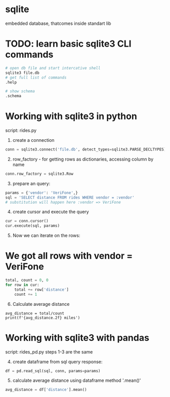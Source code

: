 # sqlite
embedded database, thatcomes inside standart lib

# TODO: learn basic sqlite3 CLI commands

```sh
# open db file and start intercative shell
sqlite3 file.db
# get full list of commands
.help

# show schema
.schema
```

# Working with sqlite3 in python
script: rides.py

1) create a connection
```python
conn = sqlite3.connect('file.db', detect_types=sqlite3.PARSE_DECLTYPES)
```
2) row_factory - for getting rows as dictionaries, accessing column by name
```python
conn.row_factory = sqlite3.Row
```

3) prepare an query:
```python
params = {'vendor': 'VeriFone',}
sql = 'SELECT distance FROM rides WHERE vendor = :vendor'
# substitution will happen here :vendor => VeriFone
```
4) create cursor and execute the query
```python
cur = conn.cursor()
cur.execute(sql, params)
```
5) Now we can iterate on the rows:
# We got all rows with vendor = VeriFone
```python
total, count = 0, 0
for row in cur:
    total += row['distance']
    count += 1
```
6) Calculate average distance
```
avg_distance = total/count
print(f'{avg_distance.2f} miles')
```

# Working with sqlite3 with pandas
script: rides_pd.py
steps 1-3 are the same

4) create dataframe from sql query response:
```python
df = pd.read_sql(sql, conn, params=params)
```
5) calculate average distance using dataframe method '.mean()'
```python
avg_distance = df['distance'].mean()

```